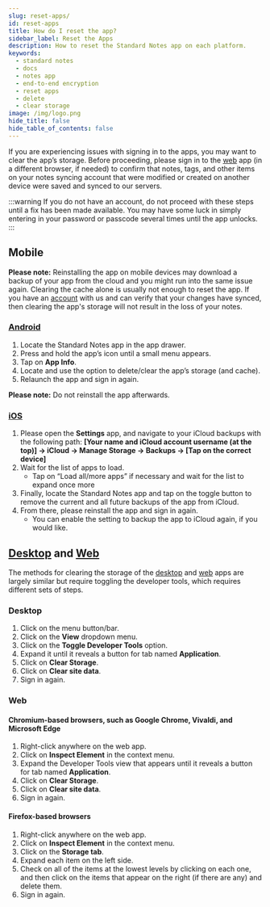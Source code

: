 ```yaml
---
slug: reset-apps/
id: reset-apps
title: How do I reset the app?
sidebar_label: Reset the Apps
description: How to reset the Standard Notes app on each platform.
keywords:
  - standard notes
  - docs
  - notes app
  - end-to-end encryption
  - reset apps
  - delete
  - clear storage
image: /img/logo.png
hide_title: false
hide_table_of_contents: false
---
```


If you are experiencing issues with signing in to the apps, you may want to clear the app’s storage. Before proceeding, please sign in to the [web](https://app.standardnotes.org) app (in a different browser, if needed) to confirm that notes, tags, and other items on your notes syncing account that were modified or created on another device were saved and synced to our servers.

:::warning
If you do not have an account, do not proceed with these steps until a fix has been made available. You may have some luck in simply entering in your password or passcode several times until the app unlocks.
:::

## Mobile

**Please note:** Reinstalling the app on mobile devices may download a backup of your app from the cloud and you might run into the same issue again. Clearing the cache alone is usually not enough to reset the app. If you have an [account](https://app.standardnotes.org) with us and can verify that your changes have synced, then clearing the app's storage will not result in the loss of your notes.

### [Android](https://play.google.com/store/apps/details?id=com.standardnotes&hl=en_US)

1. Locate the Standard Notes app in the app drawer.
2. Press and hold the app’s icon until a small menu appears.
3. Tap on **App Info**.
4. Locate and use the option to delete/clear the app’s storage (and cache).
5. Relaunch the app and sign in again.

**Please note:** Do not reinstall the app afterwards.

### [iOS](https://apps.apple.com/us/app/standard-notes/id1285392450)

1. Please open the **Settings** app, and navigate to your iCloud backups with the following path:
   **[Your name and iCloud account username (at the top)] → iCloud → Manage Storage → Backups → [Tap on the correct device]**
2. Wait for the list of apps to load.
   - Tap on “Load all/more apps” if necessary and wait for the list to expand once more
3. Finally, locate the Standard Notes app and tap on the toggle button to remove the current and all future backups of the app from iCloud.
4. From there, please reinstall the app and sign in again.
   - You can enable the setting to backup the app to iCloud again, if you would like.

## [Desktop](https://standardnotes.com/download) and [Web](https://app.standardnotes.org)

The methods for clearing the storage of the [desktop](https://standardnotes.com/download) and [web](https://app.standardnotes.org) apps are largely similar but require toggling the developer tools, which requires different sets of steps.

### Desktop

1. Click on the menu button/bar.
2. Click on the **View** dropdown menu.
3. Click on the **Toggle Developer Tools** option.
4. Expand it until it reveals a button for tab named **Application**.
5. Click on **Clear Storage**.
6. Click on **Clear site data**.
7. Sign in again.

### Web

#### Chromium-based browsers, such as Google Chrome, Vivaldi, and Microsoft Edge

1. Right-click anywhere on the web app.
2. Click on **Inspect Element** in the context menu.
3. Expand the Developer Tools view that appears until it reveals a button for tab named **Application**.
4. Click on **Clear Storage**.
5. Click on **Clear site data**.
6. Sign in again.

#### Firefox-based browsers

1. Right-click anywhere on the web app.
2. Click on **Inspect Element** in the context menu.
3. Click on the **Storage tab**.
4. Expand each item on the left side.
5. Check on all of the items at the lowest levels by clicking on each one, and then click on the items that appear on the right (if there are any) and delete them.
6. Sign in again.
